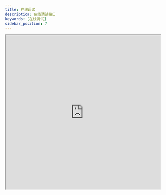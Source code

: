 ```yaml
---
title: 在线调试
description: 在线调试接口
keywords: [在线调试]
sidebar_position: 7
---
```


<iframe width="100%" height="500px" src="https://shimo-open.apifox.cn/"></iframe>
